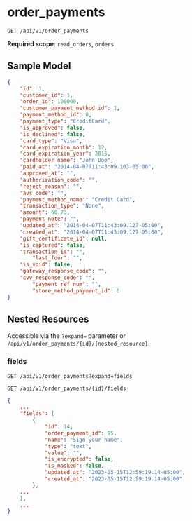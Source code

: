 order_payments
==============

```shell
GET /api/v1/order_payments
```

**Required scope**: `read_orders`, `orders`

Sample Model
------------

```json
{
	"id": 1,
	"customer_id": 1,
	"order_id": 100000,
	"customer_payment_method_id": 1,
	"payment_method_id": 0,
	"payment_type": "CreditCard",
	"is_approved": false,
	"is_declined": false,
	"card_type": "Visa",
	"card_expiration_month": 12,
	"card_expiration_year": 2015,
	"cardholder_name": "John Doe",
	"paid_at": "2014-04-07T11:43:09.103-05:00",
	"approved_at": "",
	"authorization_code": "",
	"reject_reason": "",
	"avs_code": "",
	"payment_method_name": "Credit Card",
	"transaction_type": "None",
	"amount": 60.73,
	"payment_note": "",
	"updated_at": "2014-04-07T11:43:09.127-05:00",
	"created_at": "2014-04-07T11:43:09.127-05:00",
	"gift_certificate_id": null,
	"is_captured": false,
	"transaction_id": "",
        "last_four": "",
	"is_void": false,
	"gateway_response_code": "",
	"cvv_response_code": "",
        "payment_ref_num": "",
        "store_method_payment_id": 0
}
```

Nested Resources
----------------

Accessible via the `?expand=` parameter or `/api/v1/order_payments/{id}/{nested_resource}`.

### fields

```shell
GET /api/v1/order_payments?expand=fields
```

```shell
GET /api/v1/order_payments/{id}/fields
```

```json
{
    ...
    "fields": [
        {
            "id": 14,
            "order_payment_id": 95,
            "name": "Sign your name",
            "type": "text",
            "value": "",
            "is_encrypted": false,
            "is_masked": false,
            "updated_at": "2023-05-15T12:59:19.14-05:00",
            "created_at": "2023-05-15T12:59:19.14-05:00"
        },
	...
    ],
    ...
}

```